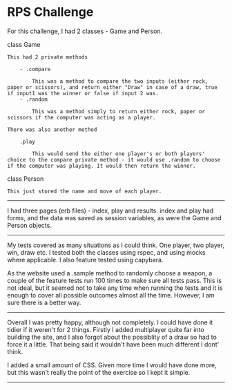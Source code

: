 # RPS Challenge

For this challenge, I had 2 classes - Game and Person.

class Game
	
	This had 2 private methods

		- .compare
			
			This was a method to compare the two inputs (either rock, paper or scissors), and return either "Draw" in case of a draw, true if input1 was the winner or false if input 2 was.
		- .random

			This was a method simply to return either rock, paper or scissors if the computer was acting as a player.

	There was also another method

		.play

			This would send the either one player's or both players' choice to the compare private method - it would use .random to choose if the computer was playing. It would then return the winner.

class Person

	This just stored the name and move of each player.

--------------------------------

I had three pages (erb files) - index, play and results. index and play had forms, and the data was saved as session variables, as were the Game and Person objects.

------------------------

My tests covered as many situations as I could think. One player, two player, win, draw etc. I tested both the classes using rspec, and using mocks where applicable. I also feature tested using capybara.

As the website used a .sample method to randomly choose a weapon, a couple of the feature tests run 100 times to make sure all tests pass. This is not ideal, but it seemed not to take any time when running the tests and it is enough to cover all possible outcomes almost all the time. However, I am sure there is a better way.

---------------------

Overall I was pretty happy, although not completely. I could have done it tidier if it weren't for 2 things. Firstly I added multiplayer quite far into building the site, and I also forgot about the possiblity of a draw so had to force it a little. That being said it wouldn't have been much different I dont' think.

I added a small amount of CSS. Given more time I would have done more, but this wasn't really the point of the exercise so I kept it simple.

--------------------